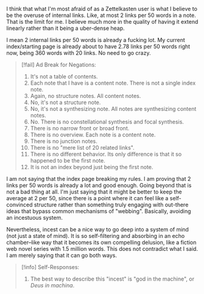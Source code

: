 I think that what I'm most afraid of as a Zettelkasten user is what I believe to be the overuse of internal links. Like, at most 2 links per 50 words in a note. That is the limit for me. I believe much more in the quality of having it extend linearly rather than it being a uber-dense heap.

I mean 2 internal links per 50 words is already a fucking lot. My current index/starting page is already about to have 2.78 links per 50 words right now, being 360 words with 20 links. No need to go crazy.

> [!fail] Ad Break for Negations:
> 1. It's not a table of contents.
> 2. Each note that I have is a content note. There is not a single index note.
> 3. Again, no structure notes. All content notes.
> 4. No, it's not a structure note.
> 5. No, it's not a synthesizing note. All notes are synthesizing content notes.
> 6. No. There is no constellational synthesis and focal synthesis.
> 7. There is no narrow front or broad front.
> 8. There is no overview. Each note is a content note.
> 9. There is no junction notes.
> 10. There is no "mere list of 20 related links".
> 11. There is no different behavior. Its only difference is that it so happened to be the first note.
> 12. It is not an index beyond just being the first note.

I am not saying that the index page breaking my rules. I am proving that 2 links per 50 words is already a lot and good enough. Going beyond that is not a bad thing at all. I'm just saying that it might be better to keep the average at 2 per 50, since there is a point where it can feel like a self-convinced structure rather than something truly engaging with out-there ideas that bypass common mechanisms of "webbing". Basically, avoiding an incestuous system.

Nevertheless, incest can be a nice way to go deep into a system of mind (not just a state of mind). It is so self-filtering and absorbing in an echo chamber–like way that it becomes its own compelling delusion, like a fiction web novel series with 1.5 million words. This does not contradict what I said. I am merely saying that it can go both ways.

> [!info] Self-Responses:
> 1. The best way to describe this "incest" is "god in the machine", or *Deus in machina*.